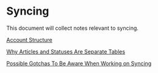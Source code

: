 # Syncing

This document will collect notes relevant to syncing.

[Account Structure](Accounts.markdown)

[Why Articles and Statuses Are Separate Tables](ArticlesAndStatuses.markdown)

[Possible Gotchas To Be Aware When Working on Syncing](SyncGotchas.markdown) 